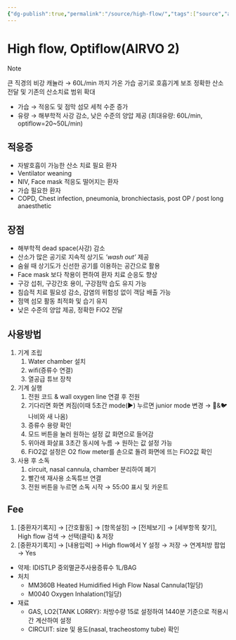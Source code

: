 ```yaml
---
{"dg-publish":true,"permalink":"/source/high-flow/","tags":["source","acting"],"created":"2025-08-21T21:13:30.000+09:00","updated":"2025-09-30T15:53:08.541+09:00"}
---
```


# High flow, Optiflow(AIRVO 2)
> [!NOTE]
> 큰 직경의 비강 캐뉼라 → 60L/min 까지 가온 가습 공기로 호흡기계 보조 
> 정확한 산소 전달 및 기존의 산소치료 범위 확대 
- 가습 → 적응도 및 점막 섬모 세척 수준 증가 
- 유량 → 해부학적 사강 감소, 낮은 수준의 양압 제공 (최대유량: 60L/min, optiflow=20~50L/min)
## 적응증
- 자발호흡이 가능한 산소 치료 필요 환자 
- Ventilator weaning 
- NIV, Face mask 적응도 떨어지는 환자
- 가습 필요한 환자
- COPD, Chest infection, pneumonia, bronchiectasis, post OP / post long anaesthetic
## 장점
- 해부학적 dead space(사강) 감소
- 산소가 많은 공기로 지속적 상기도 *’wash out’* 제공 
- 숨쉴 때 상기도가 신선한 공기를 이용하는 공간으로 활용
- Face mask 보다 착용이 편하여 환자 치료 순응도 향상
- 구강 섭취, 구강간호 용이, 구강점막 습도 유지 가능
- 침습적 치료 필요성 감소, 감염의 위험성 없이 객담 배출 가능
- 점액 섬모 활동 최적화 및 습기 유지 
- 낮은 수준의 양압 제공, 정확한 FiO2 전달
## 사용방법
1. 기계 조립 
	1. Water chamber 설치
	2. wifi(증류수 연결)
	3. 열공급 튜브 장착
2. 기계 실행
	1. 전원 코드 & wall oxygen line 연결 후 전원 
	2. 기다리면 화면 켜짐(이때 5초간 mode(▶️) 누르면 junior mode 변경 → 🦋&🐦나비와 새 나옴)
	3. 증류수 용량 확인
	4. 모드 버튼을 눌러 원하는 설정 값 화면으로 들어감
	5. 위아래 화살표 3초간 동시에 누름 → 원하는 값 설정 가능
	6. FiO2값 설정은 O2 flow meter를 손으로 돌려 화면에 뜨는 FiO2값 확인
3. 사용 후 소독
	1. circuit, nasal cannula, chamber 분리하여 폐기
	2. 빨간색 재사용 소독튜브 연결
	3. 전원 버튼을 누르면 소독 시작 → 55:00 표시 및 카운트
## Fee
1. [중환자기록지] → [간호활동] → [항목설정] → [전체보기] → [세부항목 찾기], High flow 검색 → 선택(클릭) & 저장
2. [중환자기록지] → [내용입력] → High flow에서 Y 설정 → 저장 → 연계처방 팝업 → Yes 
- 약제: IDISTLP 중외멸균주사용증류수 1L/BAG
- 처치
	- MM360B Heated Humidified High Flow Nasal Cannula(1일당)
	- M0040 Oxygen Inhalation(1일당)
- 재료
	- GAS, LO2{TANK LORRY}: 처방수량 15로 설정하여 1440분 기준으로 적용시간 계산하여 설정
	- CIRCUIT: size 및 용도(nasal, tracheostomy tube) 확인